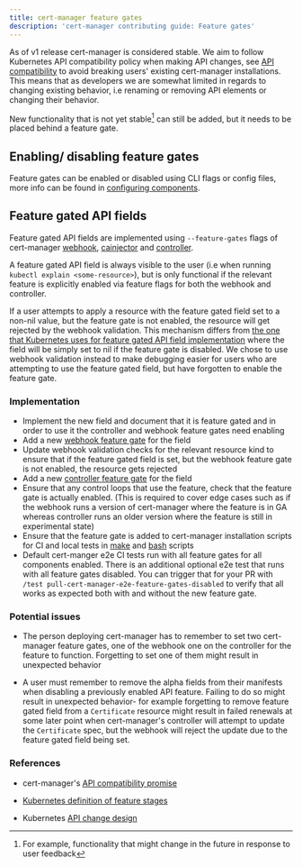 ```yaml
---
title: cert-manager feature gates
description: 'cert-manager contributing guide: Feature gates'
---
```


As of v1 release cert-manager is considered stable. We aim to follow Kubernetes API compatibility policy when making API changes, see [API compatibility](../contributing/api-compatibility.md) to avoid breaking users' existing cert-manager installations.
This means that as developers we are somewhat limited in regards to changing existing behavior, i.e renaming or removing API elements or changing their behavior.

New functionality that is not yet stable[^1] can still be added, but it needs to be placed behind a feature gate.

## Enabling/ disabling feature gates

Feature gates can be enabled or disabled using CLI flags or config files, more info can be found in [configuring components](../installation/configuring-components.md).

## Feature gated API fields

Feature gated API fields are implemented using `--feature-gates` flags of cert-manager [webhook](../cli/webhook.md), [cainjector](../cli/cainjector.md) and [controller](../cli/controller.md).

A feature gated API field is always visible to the user (i.e when running `kubectl explain <some-resource>`), but is only functional if the relevant feature is explicitly enabled via feature flags for both the webhook and controller.

If a user attempts to apply a resource with the feature gated field set to a non-nil value, but the feature gate is not enabled, the resource will get rejected by the webhook validation.
This mechanism differs from [the one that Kubernetes uses for feature gated API field implementation](https://github.com/kubernetes/community/blob/master/contributors/devel/sig-architecture/api_changes.md#new-field-in-existing-api-version) where the field will be simply set to nil if the feature gate is disabled. We chose to use webhook validation instead to make debugging easier for users who are attempting to use the feature gated field, but have forgotten to enable the feature gate.

### Implementation

- Implement the new field and document that it is feature gated and in order to use it the controller and webhook feature gates need enabling
- Add a new [webhook feature gate](https://github.com/cert-manager/cert-manager/blob/7c7e8f4ce6c1abba18025d3d00be368066801a63/internal/webhook/feature/features.go#L31-L64) for the field
- Update webhook validation checks for the relevant resource kind to ensure that if the feature gated field is set, but the webhook feature gate is not enabled, the resource gets rejected
- Add a new [controller feature gate](https://github.com/cert-manager/cert-manager/blob/7c7e8f4ce6c1abba18025d3d00be368066801a63/internal/controller/feature/features.go#L32-L121) for the field
- Ensure that any control loops that use the feature, check that the feature gate is actually enabled. (This is required to cover edge cases such as if the webhook runs a version of cert-manager where the feature is in GA whereas controller runs an older version where the feature is still in experimental state)
- Ensure that the feature gate is added to cert-manager installation scripts for CI and local tests in [make](https://github.com/cert-manager/cert-manager/blob/7c7e8f4ce6c1abba18025d3d00be368066801a63/make/e2e-setup.mk#L197) and [bash](https://github.com/cert-manager/cert-manager/blob/7c7e8f4ce6c1abba18025d3d00be368066801a63/make/e2e.sh#L80) scripts
- Default cert-manger e2e CI tests run with all feature gates for all components enabled. There is an additional optional e2e test that runs with all feature gates disabled. You can trigger that for your PR with `/test pull-cert-manager-e2e-feature-gates-disabled` to verify that all works as expected both with and without the new feature gate.

### Potential issues

- The person deploying cert-manager has to remember to set two cert-manager feature gates, one of the webhook one on the controller for the feature to function. Forgetting to set one of them might result in unexpected behavior

- A user must remember to remove the alpha fields from their manifests when disabling a previously enabled API feature. Failing to do so might result in unexpected behavior- for example forgetting to remove feature gated field from a `Certificate` resource might result in failed renewals at some later point when cert-manager's controller will attempt to update the `Certificate` spec, but the webhook will reject the update due to the feature gated field being set.

### References

- cert-manager's [API compatibility promise](../contributing/api-compatibility.md)

- [Kubernetes definition of feature stages](https://kubernetes.io/docs/reference/command-line-tools-reference/feature-gates/#feature-stages)

- Kubernetes [API change design](https://github.com/kubernetes/community/blob/master/contributors/devel/sig-architecture/api_changes.md)

[^1]: For example, functionality that might change in the future in response to user feedback
